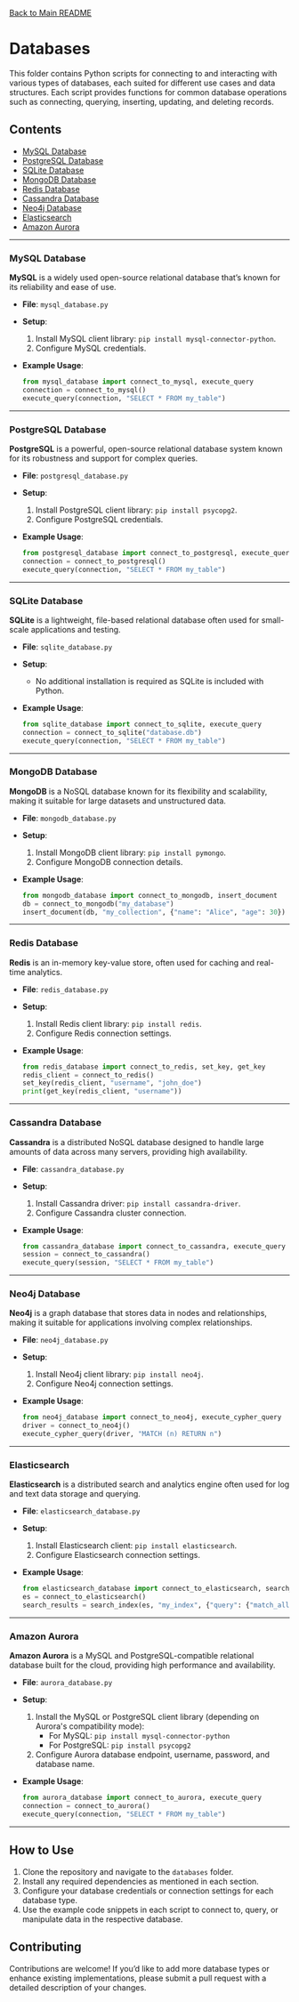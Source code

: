 [Back to Main README](../README.md)

# Databases

This folder contains Python scripts for connecting to and interacting with various types of databases, each suited for different use cases and data structures. Each script provides functions for common database operations such as connecting, querying, inserting, updating, and deleting records.

## Contents

- [MySQL Database](#mysql-database)
- [PostgreSQL Database](#postgresql-database)
- [SQLite Database](#sqlite-database)
- [MongoDB Database](#mongodb-database)
- [Redis Database](#redis-database)
- [Cassandra Database](#cassandra-database)
- [Neo4j Database](#neo4j-database)
- [Elasticsearch](#elasticsearch)
- [Amazon Aurora](#amazon-aurora)

---

### MySQL Database

**MySQL** is a widely used open-source relational database that’s known for its reliability and ease of use.

- **File**: `mysql_database.py`
- **Setup**:
  1. Install MySQL client library: `pip install mysql-connector-python`.
  2. Configure MySQL credentials.

- **Example Usage**:
  ```python
  from mysql_database import connect_to_mysql, execute_query
  connection = connect_to_mysql()
  execute_query(connection, "SELECT * FROM my_table")
  ```

---

### PostgreSQL Database

**PostgreSQL** is a powerful, open-source relational database system known for its robustness and support for complex queries.

- **File**: `postgresql_database.py`
- **Setup**:
  1. Install PostgreSQL client library: `pip install psycopg2`.
  2. Configure PostgreSQL credentials.

- **Example Usage**:
  ```python
  from postgresql_database import connect_to_postgresql, execute_query
  connection = connect_to_postgresql()
  execute_query(connection, "SELECT * FROM my_table")
  ```

---

### SQLite Database

**SQLite** is a lightweight, file-based relational database often used for small-scale applications and testing.

- **File**: `sqlite_database.py`
- **Setup**:
  - No additional installation is required as SQLite is included with Python.

- **Example Usage**:
  ```python
  from sqlite_database import connect_to_sqlite, execute_query
  connection = connect_to_sqlite("database.db")
  execute_query(connection, "SELECT * FROM my_table")
  ```

---

### MongoDB Database

**MongoDB** is a NoSQL database known for its flexibility and scalability, making it suitable for large datasets and unstructured data.

- **File**: `mongodb_database.py`
- **Setup**:
  1. Install MongoDB client library: `pip install pymongo`.
  2. Configure MongoDB connection details.

- **Example Usage**:
  ```python
  from mongodb_database import connect_to_mongodb, insert_document
  db = connect_to_mongodb("my_database")
  insert_document(db, "my_collection", {"name": "Alice", "age": 30})
  ```

---

### Redis Database

**Redis** is an in-memory key-value store, often used for caching and real-time analytics.

- **File**: `redis_database.py`
- **Setup**:
  1. Install Redis client library: `pip install redis`.
  2. Configure Redis connection settings.

- **Example Usage**:
  ```python
  from redis_database import connect_to_redis, set_key, get_key
  redis_client = connect_to_redis()
  set_key(redis_client, "username", "john_doe")
  print(get_key(redis_client, "username"))
  ```

---

### Cassandra Database

**Cassandra** is a distributed NoSQL database designed to handle large amounts of data across many servers, providing high availability.

- **File**: `cassandra_database.py`
- **Setup**:
  1. Install Cassandra driver: `pip install cassandra-driver`.
  2. Configure Cassandra cluster connection.

- **Example Usage**:
  ```python
  from cassandra_database import connect_to_cassandra, execute_query
  session = connect_to_cassandra()
  execute_query(session, "SELECT * FROM my_table")
  ```

---

### Neo4j Database

**Neo4j** is a graph database that stores data in nodes and relationships, making it suitable for applications involving complex relationships.

- **File**: `neo4j_database.py`
- **Setup**:
  1. Install Neo4j client library: `pip install neo4j`.
  2. Configure Neo4j connection settings.

- **Example Usage**:
  ```python
  from neo4j_database import connect_to_neo4j, execute_cypher_query
  driver = connect_to_neo4j()
  execute_cypher_query(driver, "MATCH (n) RETURN n")
  ```

---

### Elasticsearch

**Elasticsearch** is a distributed search and analytics engine often used for log and text data storage and querying.

- **File**: `elasticsearch_database.py`
- **Setup**:
  1. Install Elasticsearch client: `pip install elasticsearch`.
  2. Configure Elasticsearch connection settings.

- **Example Usage**:
  ```python
  from elasticsearch_database import connect_to_elasticsearch, search_index
  es = connect_to_elasticsearch()
  search_results = search_index(es, "my_index", {"query": {"match_all": {}}})
  ```

---

### Amazon Aurora

**Amazon Aurora** is a MySQL and PostgreSQL-compatible relational database built for the cloud, providing high performance and availability.

- **File**: `aurora_database.py`
- **Setup**:
  1. Install the MySQL or PostgreSQL client library (depending on Aurora's compatibility mode): 
     - For MySQL: `pip install mysql-connector-python`
     - For PostgreSQL: `pip install psycopg2`
  2. Configure Aurora database endpoint, username, password, and database name.

- **Example Usage**:
  ```python
  from aurora_database import connect_to_aurora, execute_query
  connection = connect_to_aurora()
  execute_query(connection, "SELECT * FROM my_table")
  ```

---

## How to Use

1. Clone the repository and navigate to the `databases` folder.
2. Install any required dependencies as mentioned in each section.
3. Configure your database credentials or connection settings for each database type.
4. Use the example code snippets in each script to connect to, query, or manipulate data in the respective database.

## Contributing

Contributions are welcome! If you’d like to add more database types or enhance existing implementations, please submit a pull request with a detailed description of your changes.
